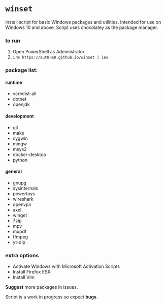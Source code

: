 # `winset`

Install script for basic Windows packages and utilities. Intended for use on Windows 10 and above. Script uses chocolatey as the package manager.

### to run
1. Open PowerShell as Administrator
2. `irm https://aut0-m8.github.io/winset | iex`

### package list:
#### runtime
- vcredist-all
- dotnet
- openjdk
#### development
- git
- make
- cygwin
- mingw
- msys2
- docker-desktop
- python
#### general
- gnupg
- sysinternals
- powertoys
- wireshark
- openvpn
- axel
- winget
- 7zip
- mpv
- mupdf
- ffmpeg
- yt-dlp

### extra options
- Activate Windows with Microsoft Activation Scripts
- Install Firefox ESR
- Install Vim

**Suggest** more packages in issues.

Script is a work in progress so expect **bugs**.
